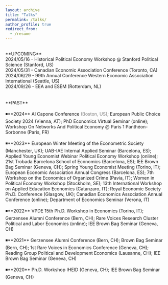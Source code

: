 ```yaml
---
layout: archive
title: "Talks"
permalink: /talks/
author_profile: true
redirect_from:
  - /resume
---
```

<br />
**UPCOMING** <br />
2024/05/16 - Historical Political Economy Workshop @ Stanford Political Science (Stanford, US)  <br />
2024/05/31 - Canadian Economic Association Conference (Toronto, CA) <br />
2024/06/29 - 99th Annual Conference Western Economic Association International (Seattle, US) <br />
2024/09/26 - EEA and ESEM (Rotterdam, NL)  <br />
<br />
<br />
**PAST** <br />
<br />
◾**2024** Al Capone Conference <span style="color:gray">(Boston, US)</span>; European Public Choice Society 2024 (Vienna, AT); PhD Economics Virtual Seminar (online); Workshop On Networks And Political Economy @ Paris 1 Panthéon-Sorbonne (Paris, FR) <br />
<br />
◾**2023** European Winter Meeting of the Econometric Society (Manchester, UK); UAB-IAE Internal Applied Seminar (Barcelona, ES); Applied Young Economist Webinar Political Economy Workshop (online); 21st Trobada Barcelona School of Economics (Barcelona, ES); IEE Brown Bag Seminar (Geneva, CH); Spring Young Economist Meeting (Torino, IT); European Economic Association Annual Congress (Barcelona, ES); 7th Workshop on the Economics of Organized Crime (Pavia, IT); Women in Political Economy Workshop (Stockholm, SE); 13th International Workshop on Applied Education Economics (Catanzaro, IT); Royal Economic Society Ph.D. Conference (Glasgow, UK); Canadian Economics Association Annual Conference (online); Department of Economics Seminar (Verona, IT) <br />
<br />
◾**2022** VPDE 15th Ph.D. Workshop in Economics (Torino, IT); Gerzensee Alumni Conference (Bern, CH); Rare Voices Research Cluster Political and Labor Economics (online); IEE Brown Bag Seminar (Geneva, CH) <br />
<br />
◾**2021** Gerzensee Alumni Conference (Bern, CH); Brown Bag Seminar (Bern, CH); 1st Rare Voices in Economics Conference (Geneva, CH); Reading Group Political and Development Economics (Lausanne, CH); IEE Brown Bag Seminar (Geneva, CH) <br />
<br />
◾**2020** Ph.D. Workshop IHEID (Geneva, CH); IEE Brown Bag Seminar (Geneva, CH)  <br />
<br />
